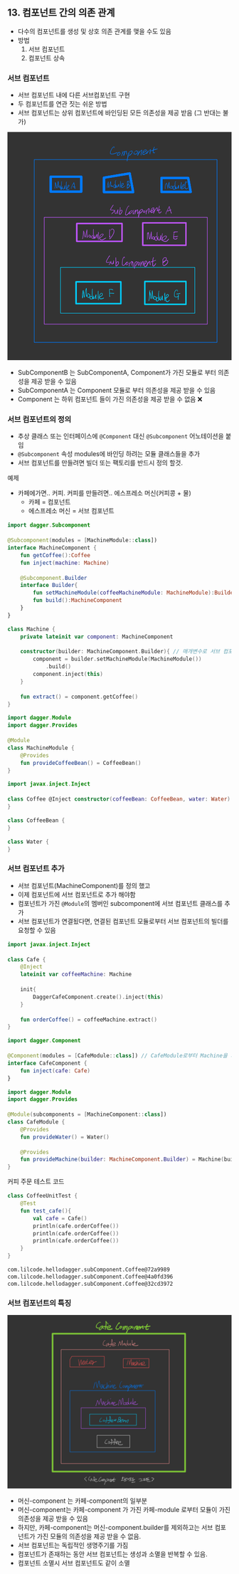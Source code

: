 ## 13. 컴포넌트 간의 의존 관계

- 다수의 컴포넌트를 생성 및 상호 의존 관계를 맺을 수도 있음
- 방법
    1. 서브 컴포넌트
    2. 컴포넌트 상속

### 서브 컴포넌트

- 서브 컴포넌트 내에 다른 서브컴포넌트 구현
- 두 컴포넌트를 연관 짓는 쉬운 방법
- 서브 컴포넌트는 상위 컴포넌트에 바인딩된 모든 의존성을 제공 받음 (그 반대는 불가)

![component](/img/component.jpeg)

- SubComponentB 는 SubComponentA, Component가 가진 모듈로 부터 의존성을 제공 받을 수 있음
- SubComponentA 는 Component 모듈로 부터 의존성을 제공 받을 수 있음
- Component 는 하위 컴포넌트 들이 가진 의존성을 제공 받을 수 없음 ❌

### 서브 컴포넌트의 정의

- 추상 클래스 또는 인터페이스에 `@Component` 대신 `@Subcomponent` 어노테이션을 붙임
- `@Subcomponent` 속성 modules에 바인딩 하려는 모듈 클래스들을 추가
- 서브 컴포넌트를 만들려면 빌더 또는 팩토리를 반드시 정의 할것.

예제

- 카페에가면.. 커피. 커피를 만들려면.. 에스프레소 머신(커피콩 + 물)
    - 카페 = 컴포넌트
    - 에스프레소 머신 = 서브 컴포넌트


```kotlin
import dagger.Subcomponent

@Subcomponent(modules = [MachineModule::class])
interface MachineComponent {
    fun getCoffee():Coffee
    fun inject(machine: Machine)

    @Subcomponent.Builder
    interface Builder{
        fun setMachineModule(coffeeMachineModule: MachineModule):Builder
        fun build():MachineComponent
    }
}
```

```kotlin
class Machine {
    private lateinit var component: MachineComponent
    
    constructor(builder: MachineComponent.Builder){ // 매개변수로 서브 컴포넌트로부터 빌더를 제공 받음
        component = builder.setMachineModule(MachineModule())
            .build()
        component.inject(this)
    }

    fun extract() = component.getCoffee()
}
```

```kotlin
import dagger.Module
import dagger.Provides

@Module
class MachineModule {
    @Provides
    fun provideCoffeeBean() = CoffeeBean()
}
```

```kotlin
import javax.inject.Inject

class Coffee @Inject constructor(coffeeBean: CoffeeBean, water: Water) {
}
```

```kotlin
class CoffeeBean {
}
```

```kotlin
class Water {
}
```

### 서브 컴포넌트 추가

- 서브 컴포넌트(MachineComponent)를 정의 했고
- 이제 컴포넌트에 서브 컴포넌트로 추가 해야함
- 컴포넌트가 가진 `@Module`의 멤버인 subcomponent에 서브 컴포넌트 클래스를 추가
- 서브 컴포넌트가 연결됬다면, 연결된 컴포넌트 모듈로부터 서브 컴포넌트의 빌더를 요청할 수 있음

```kotlin
import javax.inject.Inject

class Cafe {
    @Inject
    lateinit var coffeeMachine: Machine

    init{
        DaggerCafeComponent.create().inject(this)
    }

    fun orderCoffee() = coffeeMachine.extract()
}
```

```kotlin
import dagger.Component

@Component(modules = [CafeModule::class]) // CafeModule로부터 Machine을 제공 받음
interface CafeComponent {
    fun inject(cafe: Cafe)
}
```

```kotlin
import dagger.Module
import dagger.Provides

@Module(subcomponents = [MachineComponent::class])
class CafeModule {
    @Provides
    fun provideWater() = Water()

    @Provides
    fun provideMachine(builder: MachineComponent.Builder) = Machine(builder)
}
```

커피 주문 테스트 코드

```kotlin
class CoffeeUnitTest {
    @Test
    fun test_cafe(){
        val cafe = Cafe()
        println(cafe.orderCoffee())
        println(cafe.orderCoffee())
        println(cafe.orderCoffee())
    }
}
 ```

```
com.lilcode.hellodagger.subComponent.Coffee@72a9989
com.lilcode.hellodagger.subComponent.Coffee@4a0fd396
com.lilcode.hellodagger.subComponent.Coffee@32cd3972
```

### 서브 컴포넌트의 특징

![cafe component](/img/cafe_component.jpeg)

- 머신-component 는 카페-component의 일부분
- 머신-component는 카페-component 가 가진 카페-module 로부터 모듈이 가진 의존성을 제공 받을 수 있음
- 하지만, 카페-component는 머신-component.builder를 제외하고는 서브 컴포넌트가 가진 모듈의 의존성을 제공 받을 수 없음.
- 서브 컴포넌트는 독립적인 생명주기를 가짐
- 컴포넌트가 존재하는 동안 서브 컴포넌트는 생성과 소멸을 반복할 수 있음.
- 컴포넌트 소멸시 서브 컴포넌트도 같이 소멸